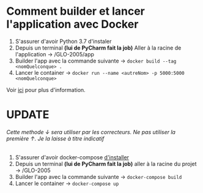 # Comment builder et lancer l'application avec Docker

1. S'assurer d'avoir Python 3.7 d'instaler
2. Depuis un terminal **(lui de PyCharm fait la job)** Aller à la racine de l'application → /GLO-2005/app
3. Builder l'app avec la commande suivante → ``docker build --tag <nomQuelconque> .``
4. Lancer le container → ``docker run --name <autreNom> -p 5000:5000 <nomQuelconque>``

Voir [ici](https://www.wintellect.com/containerize-python-app-5-minutes/) pour plus d'information.

# UPDATE

###### Cette methode ↓ sera utiliser par les correcteurs. Ne pas utiliser la première ↑. Je la laisse à titre indicatif
1. S'assurer d'avoir docker-compose [d'installer](https://docs.docker.com/compose/install/)
2. Depuis un terminal **(lui de PyCharm fait la job)** aller à la racine du projet → /GLO-2005
3. Builder l'app avec la commande suivante → ``docker-compose build``
4. Lancer le container → ``docker-compose up``

